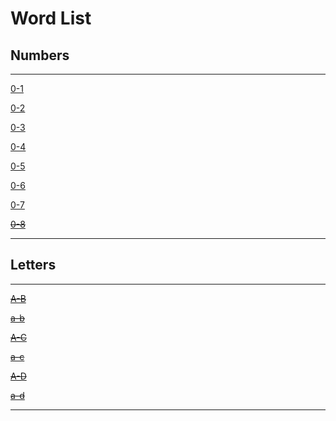 # Word List

## Numbers

---

[0-1](https://github.com/AlexandreSantAnaLangunno/word-list/blob/main/wordlists.txt/0-1.txt)

[0-2](https://github.com/AlexandreSantAnaLangunno/word-list/blob/main/wordlists.txt/0-2.txt)

[0-3](https://github.com/AlexandreSantAnaLangunno/word-list/blob/main/wordlists.txt/0-3.txt)

[0-4](https://github.com/AlexandreSantAnaLangunno/word-list/blob/main/wordlists.txt/0-4.txt)

[0-5](https://github.com/AlexandreSantAnaLangunno/word-list/blob/main/wordlists.txt/0-5.txt)

[0-6](https://github.com/AlexandreSantAnaLangunno/word-list/blob/main/wordlists.txt/0-6.txt)

[0-7](https://github.com/AlexandreSantAnaLangunno/word-list/blob/main/wordlists.txt/0-7.txt)

[~~0-8~~]("")


---

## Letters


---

[~~A-B~~]()

[~~a-b~~]()

[~~A-C~~]()

[~~a-c~~]()

[~~A-D~~]()

[~~a-d~~]()

---
